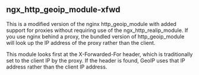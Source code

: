 ## ngx\_http\_geoip\_module-xfwd

This is a modified version of the nginx http\_geoip\_module with added support for proxies without requiring use of the ngx\_http\_realip\_module. If you use nginx behind a proxy, the bundled version of http\_geoip\_module will look up the IP address of the proxy rather than the client.

This module looks first at the X-Forwarded-For header, which is traditionally set to the client IP by the proxy. If the header is found, GeoIP uses that IP address rather than the client IP address.
